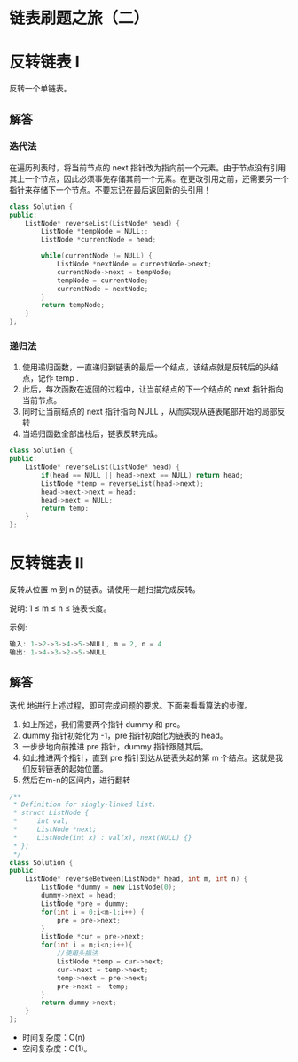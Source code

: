 # 链表刷题之旅（二）

# 反转链表 I

反转一个单链表。
## 解答
### 迭代法
在遍历列表时，将当前节点的 next 指针改为指向前一个元素。由于节点没有引用其上一个节点，因此必须事先存储其前一个元素。在更改引用之前，还需要另一个指针来存储下一个节点。不要忘记在最后返回新的头引用！



```C++
class Solution {
public:
    ListNode* reverseList(ListNode* head) {
        ListNode *tempNode = NULL;;
        ListNode *currentNode = head;

        while(currentNode != NULL) {
            ListNode *nextNode = currentNode->next;
            currentNode->next = tempNode;
            tempNode = currentNode;
            currentNode = nextNode;
        }
        return tempNode;
    }
};
```


### 递归法
1. 使用递归函数，一直递归到链表的最后一个结点，该结点就是反转后的头结点，记作 temp .
2. 此后，每次函数在返回的过程中，让当前结点的下一个结点的 next 指针指向当前节点。
3. 同时让当前结点的 next 指针指向 NULL ，从而实现从链表尾部开始的局部反转
4. 当递归函数全部出栈后，链表反转完成。

```C++
class Solution {
public:
    ListNode* reverseList(ListNode* head) {
        if(head == NULL || head->next == NULL) return head;
        ListNode *temp = reverseList(head->next);
        head->next->next = head;
        head->next = NULL;
        return temp;
    }
};
```

# 反转链表 II
反转从位置 m 到 n 的链表。请使用一趟扫描完成反转。

说明:
1 ≤ m ≤ n ≤ 链表长度。

示例:
```C++
输入: 1->2->3->4->5->NULL, m = 2, n = 4
输出: 1->4->3->2->5->NULL
```
## 解答

迭代 地进行上述过程，即可完成问题的要求。下面来看看算法的步骤。

1. 如上所述，我们需要两个指针 dummy 和 pre。
2. dummy 指针初始化为 -1，pre 指针初始化为链表的 head。
3. 一步步地向前推进 pre 指针，dummy 指针跟随其后。
4. 如此推进两个指针，直到 pre 指针到达从链表头起的第 m 个结点。这就是我们反转链表的起始位置。
5. 然后在m-n的区间内，进行翻转



```C++
/**
 * Definition for singly-linked list.
 * struct ListNode {
 *     int val;
 *     ListNode *next;
 *     ListNode(int x) : val(x), next(NULL) {}
 * };
 */
class Solution {
public:
    ListNode* reverseBetween(ListNode* head, int m, int n) {
        ListNode *dummy = new ListNode(0);
        dummy->next = head;
        ListNode *pre = dummy;
        for(int i = 0;i<m-1;i++) {
            pre = pre->next;
        }
        ListNode *cur = pre->next;
        for(int i = m;i<n;i++){
            //使用头插法
            ListNode *temp = cur->next;
            cur->next = temp->next;
            temp->next = pre->next;
            pre->next =  temp;
        }
        return dummy->next;
    }
};

```
* 时间复杂度：O(n)
* 空间复杂度：O(1)。


